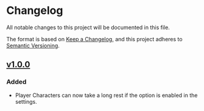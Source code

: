 # Changelog

All notable changes to this project will be documented in this file.

The format is based on [Keep a Changelog](https://keepachangelog.com/en/1.1.0/),
and this project adheres to [Semantic Versioning](https://semver.org/spec/v2.0.0.html).

## [v1.0.0](https://github.com/sosly/foundryvtt-4e-house-rules/releases/tag/v1.0.0)
### Added
- Player Characters can now take a long rest if the option is enabled in the settings.
